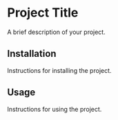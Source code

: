 # Project Title

A brief description of your project.

## Installation

Instructions for installing the project.

## Usage

Instructions for using the project.